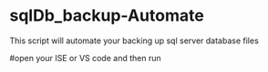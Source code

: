 # sqlDb_backup-Automate
This script will automate your backing up sql server database  files

#open your ISE or VS code and then run
